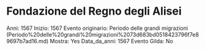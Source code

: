 # Fondazione del Regno degli Alisei

Anni: 1567
Inizio: 1567
Evento originario: Periodo delle grandi migrazioni (Periodo%20delle%20grandi%20migrazioni%2073d683bd0518423796f7e89697b7ad16.md)
Mostra: Yes
Data_da_anni: 1567
Evento Gilda: No